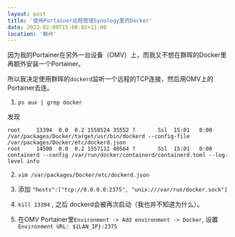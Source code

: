 ```yaml
---
layout: post
title: '使用Portainer远程管理Synology里的Docker'
date: 2022-02-09T15:08:02+11:00
location: '赣州'
---
```


因为我的Portainer在另外一台设备（OMV）上，而我又不想在群晖的Docker里再额外安装一个Portainer。

所以我决定使用群晖的`dockerd`监听一个远程的TCP连接，然后用OMV上的Portainer去连。

1. `ps aux | grep docker`

发现 
```
root     13394  0.0  0.2 1558524 35552 ?       Ssl  15:01   0:00 /var/packages/Docker/target/usr/bin/dockerd --config-file /var/packages/Docker/etc/dockerd.json
root     14500  0.0  0.2 1557112 40564 ?       Ssl  15:01   0:00 containerd --config /var/run/docker/containerd/containerd.toml --log-level info
```

2. `vim /var/packages/Docker/etc/dockerd.json`

3. 添加 `"hosts":["tcp://0.0.0.0:2375", "unix:///var/run/docker.sock"]`

4. `kill 13394` , 之后 dockerd会被再次启动（我也并不知道为什么）。 

5. 在OMV Portainer里`Environment -> Add environment -> Docker`, 设置 `Environment URL: ${LAN_IP}:2375`
